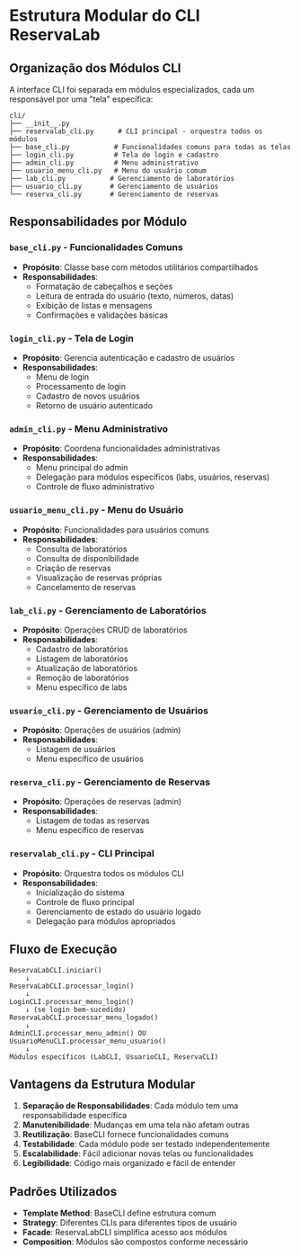 # Estrutura Modular do CLI ReservaLab

## Organização dos Módulos CLI

A interface CLI foi separada em módulos especializados, cada um responsável por uma "tela" específica:

```
cli/
├── __init__.py
├── reservalab_cli.py      # CLI principal - orquestra todos os módulos
├── base_cli.py           # Funcionalidades comuns para todas as telas
├── login_cli.py          # Tela de login e cadastro
├── admin_cli.py          # Menu administrativo
├── usuario_menu_cli.py   # Menu do usuário comum
├── lab_cli.py           # Gerenciamento de laboratórios
├── usuario_cli.py       # Gerenciamento de usuários
└── reserva_cli.py       # Gerenciamento de reservas
```

## Responsabilidades por Módulo

### `base_cli.py` - Funcionalidades Comuns
- **Propósito**: Classe base com métodos utilitários compartilhados
- **Responsabilidades**:
  - Formatação de cabeçalhos e seções
  - Leitura de entrada do usuário (texto, números, datas)
  - Exibição de listas e mensagens
  - Confirmações e validações básicas

### `login_cli.py` - Tela de Login
- **Propósito**: Gerencia autenticação e cadastro de usuários
- **Responsabilidades**:
  - Menu de login
  - Processamento de login
  - Cadastro de novos usuários
  - Retorno de usuário autenticado

### `admin_cli.py` - Menu Administrativo
- **Propósito**: Coordena funcionalidades administrativas
- **Responsabilidades**:
  - Menu principal do admin
  - Delegação para módulos específicos (labs, usuários, reservas)
  - Controle de fluxo administrativo

### `usuario_menu_cli.py` - Menu do Usuário
- **Propósito**: Funcionalidades para usuários comuns
- **Responsabilidades**:
  - Consulta de laboratórios
  - Consulta de disponibilidade
  - Criação de reservas
  - Visualização de reservas próprias
  - Cancelamento de reservas

### `lab_cli.py` - Gerenciamento de Laboratórios
- **Propósito**: Operações CRUD de laboratórios
- **Responsabilidades**:
  - Cadastro de laboratórios
  - Listagem de laboratórios
  - Atualização de laboratórios
  - Remoção de laboratórios
  - Menu específico de labs

### `usuario_cli.py` - Gerenciamento de Usuários
- **Propósito**: Operações de usuários (admin)
- **Responsabilidades**:
  - Listagem de usuários
  - Menu específico de usuários

### `reserva_cli.py` - Gerenciamento de Reservas
- **Propósito**: Operações de reservas (admin)
- **Responsabilidades**:
  - Listagem de todas as reservas
  - Menu específico de reservas

### `reservalab_cli.py` - CLI Principal
- **Propósito**: Orquestra todos os módulos CLI
- **Responsabilidades**:
  - Inicialização do sistema
  - Controle de fluxo principal
  - Gerenciamento de estado do usuário logado
  - Delegação para módulos apropriados

## Fluxo de Execução

```
ReservaLabCLI.iniciar()
    ↓
ReservaLabCLI.processar_login()
    ↓
LoginCLI.processar_menu_login()
    ↓ (se login bem-sucedido)
ReservaLabCLI.processar_menu_logado()
    ↓
AdminCLI.processar_menu_admin() OU UsuarioMenuCLI.processar_menu_usuario()
    ↓
Módulos específicos (LabCLI, UsuarioCLI, ReservaCLI)
```

## Vantagens da Estrutura Modular

1. **Separação de Responsabilidades**: Cada módulo tem uma responsabilidade específica
2. **Manutenibilidade**: Mudanças em uma tela não afetam outras
3. **Reutilização**: BaseCLI fornece funcionalidades comuns
4. **Testabilidade**: Cada módulo pode ser testado independentemente
5. **Escalabilidade**: Fácil adicionar novas telas ou funcionalidades
6. **Legibilidade**: Código mais organizado e fácil de entender

## Padrões Utilizados

- **Template Method**: BaseCLI define estrutura comum
- **Strategy**: Diferentes CLIs para diferentes tipos de usuário
- **Facade**: ReservaLabCLI simplifica acesso aos módulos
- **Composition**: Módulos são compostos conforme necessário
